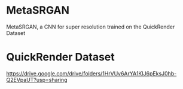 # MetaSRGAN
 MetaSRGAN, a CNN for super resolution trained on the QuickRender Dataset

# QuickRender Dataset
https://drive.google.com/drive/folders/1HrVUv6ArYA1KIJ6pEksJ0hb-Q2EVpaUT?usp=sharing
